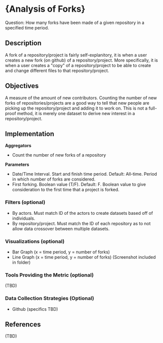 # {Analysis of Forks}

Question: How many forks have been made of a given repository in a specified time period.

## Description
A fork of a repository/project is fairly self-explanitory, it is when a user creates a new fork (on github) of a repository/project. More specifically, it is when a user creates a "copy" of a repository/project to be able to create and change different files to that repository/project.

## Objectives
A measure of the amount of new contributors. Counting the number of new forks of repositories/projects are a good way to tell that new people are picking up the repository/project and adding it to work on. This is not a full-proof method, it is merely one dataset to derive new interest in a repository/project.

## Implementation
**Aggregators**
* Count the number of new forks of a repository

**Parameters**
* Date/Time Interval. Start and finish time period. Default: All-time. Period in which number of forks are considered.
* First forking. Boolean value (T/F). Default: F. Boolean value to give consideration to the first time that a project is forked.

### Filters (optional)
* By actors. Must match ID of the actors to create datasets based off of individuals.
* By repository/project. Must match the ID of each repository as to not allow data crossover between multiple datasets.

### Visualizations (optional)
* Bar Graph (x = time period, y = number of forks)
* Line Graph (x = time period, y = number of forks)
(Screenshot included in folder)

### Tools Providing the Metric (optional)
(TBD)

### Data Collection Strategies (Optional)
* Github (specifics TBD)

## References
(TBD)
